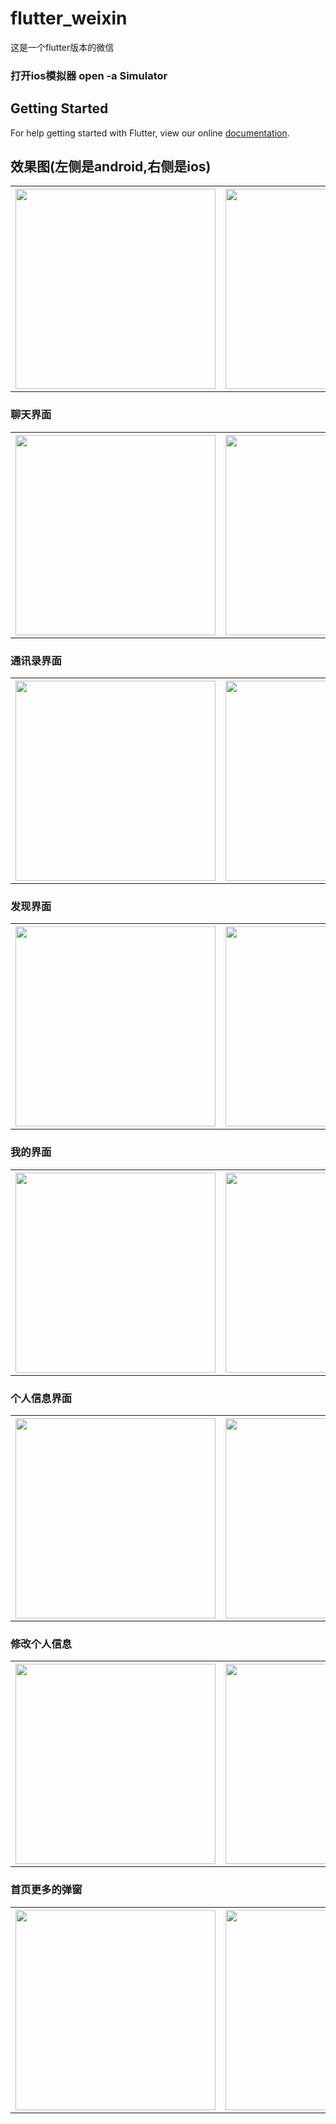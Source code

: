 # flutter_weixin

这是一个flutter版本的微信

### 打开ios模拟器 open -a Simulator

## Getting Started

For help getting started with Flutter, view our online
[documentation](https://flutter.io/).

## 效果图(左侧是android,右侧是ios)


<table>
<tr>
<th><img src="./ui/weixin.gif" width="320"/></th>
<th><img src="./ui/weixin_android.gif" width="320"/></th>
</tr>
</table>

### 聊天界面
<table>
<tr>
<th><img src="./ui/Screenshot_20181204-141731.jpg" width="320"/></th>
<th><img src="./ui/SimulatorScreenShot-iPhoneXR-2018-12-04at17.52.27.png" width="320"/></th>
</tr>
</table>

### 通讯录界面
<table>
<tr>
<th>
<img src="./ui/Screenshot_20181204-154815.jpg" width="320"/></th>
<th><img src="./ui/SimulatorScreenShot-iPhoneXR-2018-12-04at17.52.40.png" width="320"/>
</th>
</tr>
</table>

### 发现界面
<table>
<tr>
<th>
<img src="./ui/Screenshot_20181204-102542.jpg" width="320"/></th>
<th><img src="./ui/SimulatorScreenShot-iPhoneXR-2018-12-04at17.52.48.png" width="320"/>
</th>
</tr>
</table>

### 我的界面
<table>
<tr>
<th>
<img src="./ui/Screenshot_20181204-102537.jpg" width="320"/></th>
<th><img src="./ui/SimulatorScreenShot-iPhoneXR-2018-12-04at17.52.53.png" width="320"/>
</th>
</tr>
</table>

### 个人信息界面

<table>
<tr>
<th>
<img src="./ui/Screenshot_20181205-141656.jpg" width="320"/></th>
<th><img src="./ui/SimulatorScreenShot-iPhoneXR-2018-12-05at14.08.32.png" width="320"/>
</th>
</tr>
</table>

### 修改个人信息
<table>
<tr>
<th>
<img src="./ui/Screenshot_20181205-150823.jpg" width="320"/></th>
<th><img src="./ui/SimulatorScreenShot-iPhoneXR-2018-12-05at15.06.34.png" width="320"/>
</th>
</tr>
</table>

### 首页更多的弹窗
<table>
<tr>
<th>
<img src="./ui/Screenshot_20181211-140552.jpg" width="320"/></th>
<th><img src="./ui/SimulatorScreenShot-iPhoneXR-2018-12-11at14.10.57.png" width="320"/>
</th>
</tr>
</table>